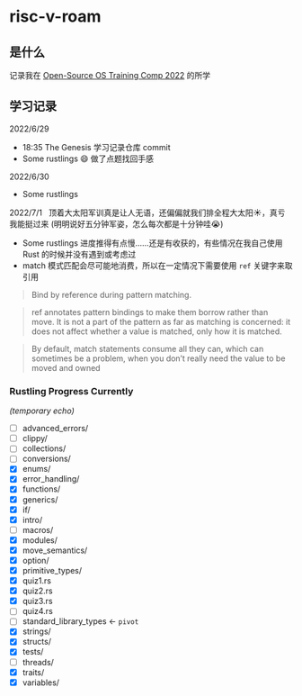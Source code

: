 # risc-v-roam

## 是什么
记录我在 [Open-Source OS Training Comp 2022](https://github.com/LearningOS/rust-based-os-comp2022) 的所学

## 学习记录

2022/6/29 
- 18:35 The Genesis 学习记录仓库 commit
- Some rustlings :smile: 做了点题找回手感

2022/6/30
- Some rustlings 

2022/7/1
&nbsp;&nbsp;顶着大太阳军训真是让人无语，还偏偏就我们排全程大太阳:sunny:，真亏我能挺过来 (明明说好五分钟军姿，怎么每次都是十分钟哇:sob:)
- Some rustlings 进度推得有点慢……还是有收获的，有些情况在我自己使用 Rust 的时候并没有遇到或考虑过
- match 模式匹配会尽可能地消费，所以在一定情况下需要使用 `ref` 关键字来取引用
> Bind by reference during pattern matching.

> ref annotates pattern bindings to make them borrow rather than move. It is not a part of the pattern as far as matching is concerned: it does not affect whether a value is matched, only how it is matched.

> By default, match statements consume all they can, which can sometimes be a problem, when you don’t really need the value to be moved and owned

### Rustling Progress Currently 
*(temporary echo)*
- [ ] advanced_errors/
- [ ] clippy/
- [ ] collections/
- [ ] conversions/
- [x] enums/
- [x] error_handling/
- [x] functions/
- [x] generics/
- [x] if/
- [x] intro/
- [ ] macros/
- [x] modules/
- [x] move_semantics/
- [x] option/
- [x] primitive_types/
- [x] quiz1.rs
- [x] quiz2.rs
- [x] quiz3.rs
- [ ] quiz4.rs
- [ ] standard_library_types ← `pivot`
- [x] strings/
- [x] structs/
- [x] tests/
- [ ] threads/
- [x] traits/
- [x] variables/